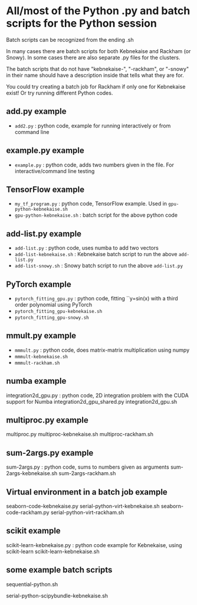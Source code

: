 # All/most of the Python .py and batch scripts for the Python session 

Batch scripts can be recognized from the ending .sh

In many cases there are batch scripts for both Kebnekaise and Rackham (or Snowy). In some cases there are 
also separate .py files for the clusters. 

The batch scripts that do not have "kebnekaise-", "-rackham", or "-snowy" in their name should have a description
inside that tells what they are for. 

You could try creating a batch job for Rackham if only one for Kebnekaise exist! Or try running different Python codes. 


## add.py example

- ``add2.py``  :  python code, example for running interactively or from command line

## example.py example 

- ``example.py``  : python code, adds two numbers given in the file. For interactive/command line testing

## TensorFlow example

- ``my_tf_program.py``  : python code, TensorFlow example. Used in ``gpu-python-kebnekaise.sh``
- ``gpu-python-kebnekaise.sh``  : batch script for the above python code

## add-list.py example

- ``add-list.py``  : python code, uses numba to add two vectors
- ``add-list-kebnekaise.sh``  : Kebnekaise batch script to run the above ``add-list.py``
- ``add-list-snowy.sh``  : Snowy batch script to run the above ``add-list.py``

## PyTorch example

- ``pytorch_fitting_gpu.py``  : python code, fitting ``y=sin(x) with a third order polynomial using PyTorch 
- ``pytorch_fitting_gpu-kebnekaise.sh``
- ``pytorch_fitting_gpu-snowy.sh``

## mmult.py example 

- ``mmmult.py``  : python code, does matrix-matrix multiplication using numpy
- ``mmmult-kebnekaise.sh``
- ``mmmult-rackham.sh``

## numba example

integration2d_gpu.py  : python code, 2D integration problem with the CUDA support for Numba 
integration2d_gpu_shared.py
integration2d_gpu.sh

## multiproc.py example

multiproc.py 
multiproc-kebnekaise.sh
multiproc-rackham.sh

## sum-2args.py example

sum-2args.py  : python code, sums to numbers given as arguments 
sum-2args-kebnekaise.sh
sum-2args-rackham.sh

## Virtual environment in a batch job example

seaborn-code-kebnekaise.py
serial-python-virt-kebnekaise.sh
seaborn-code-rackham.py
serial-python-virt-rackham.sh

## scikit example

scikit-learn-kebnekaise.py  : python code example for Kebnekaise, using scikit-learn 
scikit-learn-kebnekaise.sh

## some example batch scripts 

sequential-python.sh

serial-python-scipybundle-kebnekaise.sh
    
